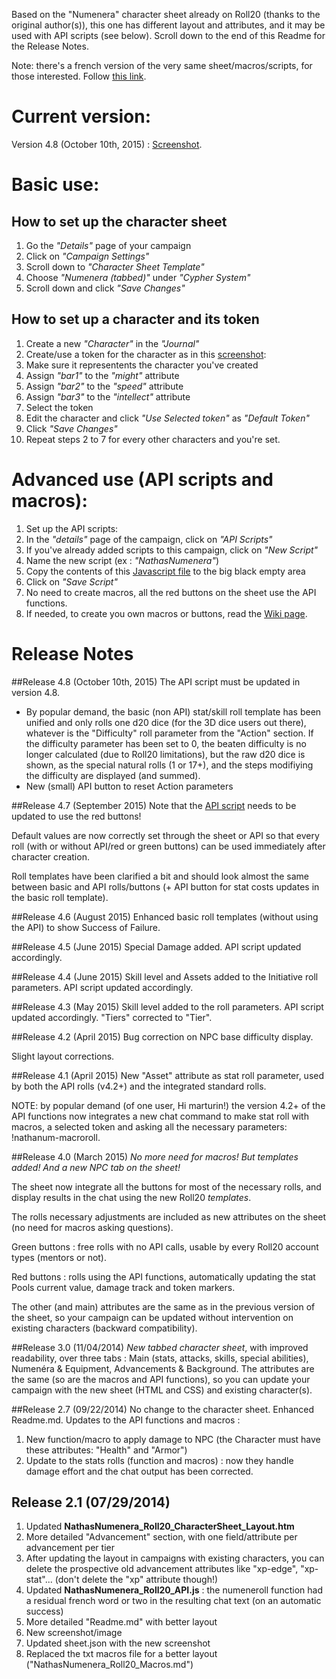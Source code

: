 Based on the "Numenera" character sheet already on Roll20 (thanks to the original author(s)), this one has different layout and attributes, and it may be used with API scripts (see below).
Scroll down to the end of this Readme for the Release Notes.

Note: there's a french version of the very same sheet/macros/scripts, for those interested.
Follow [this link](https://github.com/Roll20/roll20-character-sheets/tree/master/Numenera_NathasNumenera_French).

# Current version:
Version 4.8 (October 10th, 2015) : [Screenshot](NathasNumenera_tabs_v4-5.jpg).

# Basic use:

## How to set up the character sheet
1. Go the _"Details"_ page of your campaign
2. Click on _"Campaign Settings"_
3. Scroll down to _"Character Sheet Template"_
4. Choose _"Numenera (tabbed)"_ under _"Cypher System"_
5. Scroll down and click _"Save Changes"_

## How to set up a character and its token
1. Create a new _"Character"_ in the _"Journal"_
2. Create/use a token for the character as in this [screenshot](NathasNumenera_setup_the_character_token.jpg):
  1. Make sure it representents the character you've created
  2. Assign _"bar1"_ to the _"might"_ attribute
  3. Assign _"bar2"_ to the _"speed"_ attribute
  4. Assign _"bar3"_ to the _"intellect"_ attribute
4. Select the token
5. Edit the character and click _"Use Selected token"_ as _"Default Token"_
6. Click _"Save Changes"_
7. Repeat steps 2 to 7 for every other characters and you're set.

# Advanced use (API scripts and macros):
1. Set up the API scripts:
  1. In the _"details"_ page of the campaign, click on _"API Scripts"_
  2. If you've already added scripts to this campaign, click on _"New Script"_
  3. Name the new script (ex : _"NathasNumenera"_)
  4. Copy the contents of this [Javascript file](https://github.com/Roll20/roll20-api-scripts/blob/master/Numenera_Natha/Numenera_Natha.js) to the big black empty area
  5. Click on _"Save Script"_
2. No need to create macros, all the red buttons on the sheet use the API functions.
3. If needed, to create you own macros or buttons, read the [Wiki page](https://wiki.roll20.net/Script:Numenera_Natha).

# Release Notes

##Release 4.8 (October 10th, 2015)
The API script must be updated in version 4.8.

* By popular demand, the basic (non API) stat/skill roll template has been unified and only rolls one d20 dice (for the 3D dice users out there), whatever is the "Difficulty" roll parameter from the "Action" section. If the difficulty parameter has been set to 0, the beaten difficulty is no longer calculated (due to Roll20 limitations), but the raw d20 dice is shown, as the special natural rolls (1 or 17+), and the steps modifiying the difficulty are displayed (and summed).
* New (small) API button to reset Action parameters

##Release 4.7 (September 2015)
Note that the [API script](https://github.com/Roll20/roll20-api-scripts/blob/master/Numenera_Natha/Numenera_Natha.js) needs to be updated to use the red buttons!

Default values are now correctly set through the sheet or API so that every roll (with or without API/red or green buttons) can be used immediately after character creation.

Roll templates have been clarified a bit and should look almost the same between basic and API rolls/buttons (+ API button for stat costs updates in the basic roll template).

##Release 4.6 (August 2015)
Enhanced basic roll templates (without using the API) to show Success of Failure.

##Release 4.5 (June 2015)
Special Damage added. API script updated accordingly.

##Release 4.4 (June 2015)
Skill level and Assets added to the Initiative roll parameters. API script updated accordingly.

##Release 4.3 (May 2015)
Skill level added to the roll parameters. API script updated accordingly.
"Tiers" corrected to "Tier".

##Release 4.2 (April 2015)
Bug correction on NPC base difficulty display.

Slight layout corrections.

##Release 4.1 (April 2015)
New "Asset" attribute as stat roll parameter, used by both the API rolls (v4.2+) and the integrated standard rolls.

NOTE: by popular demand (of one user, Hi marturin!) the version 4.2+ of the API functions now integrates a new chat command to make stat roll with macros, a selected token and asking all the necessary parameters: !nathanum-macroroll.

##Release 4.0 (March 2015)
*No more need for macros! But templates added! And a new NPC tab on the sheet!*

The sheet now integrate all the buttons for most of the necessary rolls, and display results in the chat using the new Roll20 _templates_.

The rolls necessary adjustments are included as new attributes on the sheet (no need for macros asking questions).

Green buttons : free rolls with no API calls, usable by every Roll20 account types (mentors or not).

Red buttons : rolls using the API functions, automatically updating the stat Pools current value, damage track and token markers.

The other (and main) attributes are the same as in the previous version of the sheet, so your campaign can be updated without intervention on existing characters (backward compatibility).

##Release 3.0 (11/04/2014)
*New tabbed character sheet*, with improved readability, over three tabs : Main (stats, attacks, skills, special abilities), Numen&eacute;ra & Equipment, Advancements & Background.
The attributes are the same (so are the macros and API functions), so you can update your campaign with the new sheet (HTML and CSS) and existing character(s).

##Release 2.7 (09/22/2014)
No change to the character sheet.
Enhanced Readme.md.
Updates to the API functions and macros  :
1. New function/macro to apply damage to NPC (the Character must have these attributes: "Health" and "Armor")
2. Update to the stats rolls (function and macros) : now they handle damage effort and the chat output has been corrected.

## Release 2.1 (07/29/2014)
1. Updated **NathasNumenera_Roll20_CharacterSheet_Layout.htm**
  1. More detailed "Advancement" section, with one field/attribute per advancement per tier
  2. After updating the layout in campaigns with existing characters, you can delete the prospective old advancement attributes like "xp-edge", "xp-stat"... (don't delete the "xp" attribute though!)
2. Updated **NathasNumenera_Roll20_API.js** : the numeneroll function had a residual french word or two in the resulting chat text (on an automatic success)
3. More detailed "Readme.md" with better layout
4. New screenshot/image
5. Updated sheet.json with the new screenshot
6. Replaced the txt macros file for a better layout ("NathasNumenera_Roll20_Macros.md")
